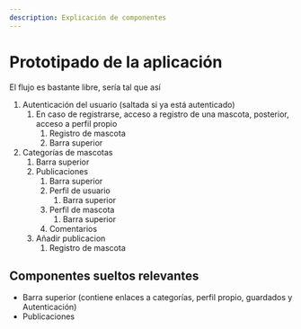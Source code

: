 ```yaml
---
description: Explicación de componentes
---
```


# Prototipado de la aplicación

El flujo es bastante libre, sería tal que así

1. Autenticación del usuario (saltada si ya está autenticado)
   1. En caso de registrarse, acceso a registro de una mascota, posterior, acceso a perfil propio
      1. Registro de mascota
      2. Barra superior
2. Categorías de mascotas
   1. Barra superior
   2. Publicaciones
      1. Barra superior
      2. Perfil de usuario
         1. Barra superior
      3. Perfil de mascota
         1. Barra superior
      4. Comentarios
   3. Añadir publicacion
      1. Registro de mascota

## Componentes sueltos relevantes

* Barra superior (contiene enlaces a categorías, perfil propio, guardados y Autenticación)
* Publicaciones

